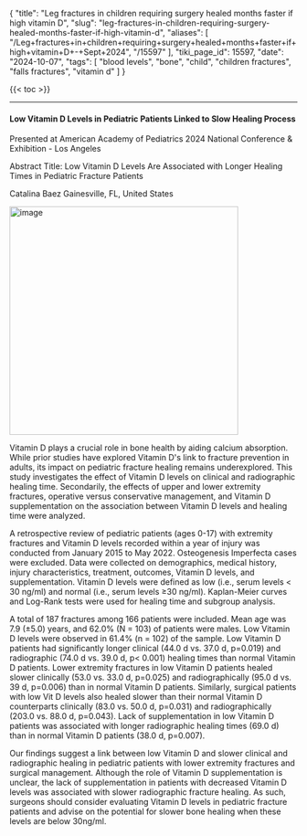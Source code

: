 {
    "title": "Leg fractures in children requiring surgery healed months faster if high vitamin D",
    "slug": "leg-fractures-in-children-requiring-surgery-healed-months-faster-if-high-vitamin-d",
    "aliases": [
        "/Leg+fractures+in+children+requiring+surgery+healed+months+faster+if+high+vitamin+D+-+Sept+2024",
        "/15597"
    ],
    "tiki_page_id": 15597,
    "date": "2024-10-07",
    "tags": [
        "blood levels",
        "bone",
        "child",
        "children fractures",
        "falls fractures",
        "vitamin d"
    ]
}


{{< toc >}}

---

#### Low Vitamin D Levels in Pediatric Patients Linked to Slow Healing Process

Presented at American Academy of Pediatrics 2024 National Conference & Exhibition - Los Angeles

Abstract Title: Low Vitamin D Levels Are Associated with Longer Healing Times in Pediatric Fracture Patients

Catalina Baez Gainesville, FL, United States

<img src="https://d378j1rmrlek7x.cloudfront.net/attachments/webp/fracture-heal-in-children.webp" alt="image" width="400">

Vitamin D plays a crucial role in bone health by aiding calcium absorption. While prior studies have explored Vitamin D's link to fracture prevention in adults, its impact on pediatric fracture healing remains underexplored. This study investigates the effect of Vitamin D levels on clinical and radiographic healing time. Secondarily, the effects of upper and lower extremity fractures, operative versus conservative management, and Vitamin D supplementation on the association between Vitamin D levels and healing time were analyzed.

A retrospective review of pediatric patients (ages 0-17) with extremity fractures and Vitamin D levels recorded within a year of injury was conducted from January 2015 to May 2022. Osteogenesis Imperfecta cases were excluded. Data were collected on demographics, medical history, injury characteristics, treatment, outcomes, Vitamin D levels, and supplementation. Vitamin D levels were defined as low (i.e., serum levels < 30 ng/ml) and normal (i.e., serum levels ≥30 ng/ml). Kaplan-Meier curves and Log-Rank tests were used for healing time and subgroup analysis.

A total of 187 fractures among 166 patients were included. Mean age was 7.9 (±5.0) years, and 62.0% (N = 103) of patients were males. Low Vitamin D levels were observed in 61.4% (n = 102) of the sample. Low Vitamin D patients had significantly longer clinical (44.0 d vs. 37.0 d, p=0.019) and radiographic (74.0 d vs. 39.0 d, p< 0.001) healing times than normal Vitamin D patients. Lower extremity fractures in low Vitamin D patients healed slower clinically (53.0 vs. 33.0 d, p=0.025) and radiographically (95.0 d vs. 39 d, p=0.006) than in normal Vitamin D patients. Similarly, surgical patients with low Vit D levels also healed slower than their normal Vitamin D counterparts clinically (83.0 vs. 50.0 d, p=0.031) and radiographically (203.0 vs. 88.0 d, p=0.043). Lack of supplementation in low Vitamin D patients was associated with longer radiographic healing times (69.0 d) than in normal Vitamin D patients (38.0 d, p=0.007).

Our findings suggest a link between low Vitamin D and slower clinical and radiographic healing in pediatric patients with lower extremity fractures and surgical management. Although the role of Vitamin D supplementation is unclear, the lack of supplementation in patients with decreased Vitamin D levels was associated with slower radiographic fracture healing. As such, surgeons should consider evaluating Vitamin D levels in pediatric fracture patients and advise on the potential for slower bone healing when these levels are below 30ng/ml.